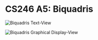 # CS246 A5: Biquadris

![Biquadris Text-View](https://github.com/kimiashaban/Biquadris/blob/master/Screen%20Shot%202020-05-15%20at%205.11.54%20PM.png)



![Biquadris Graphical Display-View](https://github.com/kimiashaban/Biquadris/blob/master/Screen%20Shot%202020-05-15%20at%205.12.00%20PM.png)
